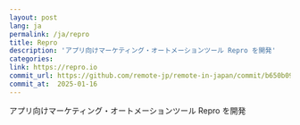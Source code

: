 ```yaml
---
layout: post
lang: ja
permalink: /ja/repro
title: Repro
description: 'アプリ向けマーケティング・オートメーションツール Repro を開発'
categories: 
link: https://repro.io
commit_url: https://github.com/remote-jp/remote-in-japan/commit/b650b0994970e1784f9df7f676d17574b0470674
commit_at:  2025-01-16
---
```


<p>アプリ向けマーケティング・オートメーションツール Repro を開発</p>
